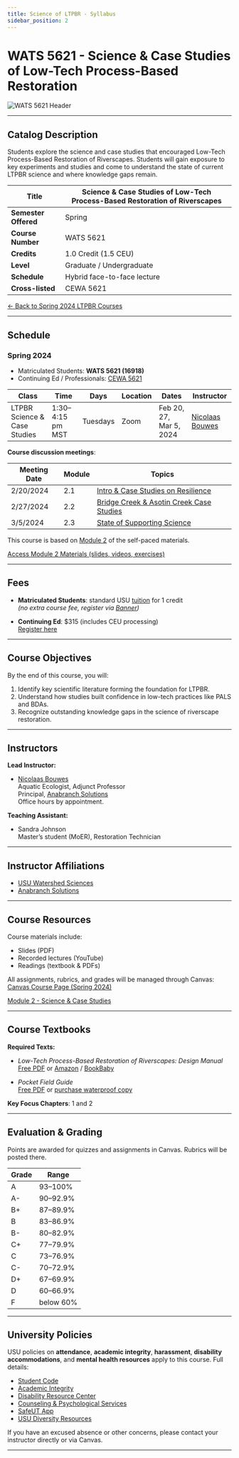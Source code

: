 ```yaml
---
title: Science of LTPBR - Syllabus
sidebar_position: 2
---
```


# WATS 5621 - Science & Case Studies of Low-Tech Process-Based Restoration

![WATS 5621 Header](/img/courses/WATS-5621_header_C.png)

---

## Catalog Description

Students explore the science and case studies that encouraged Low-Tech Process-Based Restoration of Riverscapes. Students will gain exposure to key experiments and studies and come to understand the state of current LTPBR science and where knowledge gaps remain.

| **Title** | Science & Case Studies of Low-Tech Process-Based Restoration of Riverscapes |
|-----------|-----------------------------------------------------------------------------|
| **Semester Offered** | Spring |
| **Course Number** | WATS 5621 |
| **Credits** | 1.0 Credit (1.5 CEU) |
| **Level** | Graduate / Undergraduate |
| **Schedule** | Hybrid face-to-face lecture |
| **Cross-listed** | CEWA 5621 |

[← Back to Spring 2024 LTPBR Courses](/workshops/2024/USU/)

---

## Schedule

### Spring 2024

- Matriculated Students: **WATS 5621 (16918)**
- Continuing Ed / Professionals: [CEWA 5621](https://cpe.usu.edu/search/publicCourseSearchDetails.do?method=load&courseId=1073960)

| Class | Time | Days | Location | Dates | Instructor |
|-------|------|------|----------|-------|------------|
| LTPBR Science & Case Studies | 1:30–4:15 pm MST | Tuesdays | Zoom | Feb 20, 27, Mar 5, 2024 | [Nicolaas Bouwes](/workshops/2020/SGI/#instruction-team) |

**Course discussion meetings**:  

| Meeting Date | Module | Topics |
|--------------|--------|--------|
| 2/20/2024 | 2.1 | [Intro & Case Studies on Resilience](http://lowtechpbr.restoration.usu.edu/workshops/2020/SGI/Modules/module2#e-building-resilience-with-low-tech) |
| 2/27/2024 | 2.2 | [Bridge Creek & Asotin Creek Case Studies](http://lowtechpbr.restoration.usu.edu/workshops/2020/SGI/Modules/module2#c-beaver-dam-analogues-bridge-creek--birch-creek) |
| 3/5/2024 | 2.3 | [State of Supporting Science](http://lowtechpbr.restoration.usu.edu/workshops/2020/SGI/Modules/module2#f-where-science-is-at-ongoing--outstanding-science) |

This course is based on [Module 2](/workshops/2020/SGI/Modules/module2) of the self-paced materials.

[Access Module 2 Materials (slides, videos, exercises)](/workshops/2020/SGI/Modules/module2)

---

## Fees

- **Matriculated Students**: standard USU [tuition](https://www.usu.edu/registrar/registration/payment/) for 1 credit  
  *(no extra course fee, register via [Banner](http://banner.usu.edu))*

- **Continuing Ed**: $315 (includes CEU processing)  
  [Register here](https://cpe.usu.edu/search/publicCourseSearchDetails.do?method=load&courseId=1073960)

---

## Course Objectives

By the end of this course, you will:

1. Identify key scientific literature forming the foundation for LTPBR.
2. Understand how studies built confidence in low-tech practices like PALS and BDAs.
3. Recognize outstanding knowledge gaps in the science of riverscape restoration.

---

## Instructors

**Lead Instructor:**

- [Nicolaas Bouwes](https://www.researchgate.net/profile/Nick_Bouwes)  
  Aquatic Ecologist, Adjunct Professor  
  Principal, [Anabranch Solutions](https://www.anabranchsolutions.com/nick-bouwes.html)  
  Office hours by appointment.

**Teaching Assistant:**

- Sandra Johnson  
  Master’s student (MoER), Restoration Technician

---

## Instructor Affiliations

- [USU Watershed Sciences](https://qcnr.usu.edu/wats/index)  
- [Anabranch Solutions](https://www.anabranchsolutions.com/)

---

## Course Resources

Course materials include:

- Slides (PDF)
- Recorded lectures (YouTube)
- Readings (textbook & PDFs)

All assignments, rubrics, and grades will be managed through Canvas:  
[Canvas Course Page (Spring 2024)](https://usu.instructure.com/courses/753184)

[Module 2 - Science & Case Studies](/workshops/2020/SGI/Modules/module2)

---

## Course Textbooks

**Required Texts:**

- *Low-Tech Process-Based Restoration of Riverscapes: Design Manual*  
  [Free PDF](/manual) or [Amazon](https://www.amazon.com/Low-Tech-Process-Based-Restoration-Riverscapes-Design/dp/1543972993) / [BookBaby](https://store.bookbaby.com/bookshop/book/index.aspx?bookURL=Low-Tech-Process-Based-Restoration-of-Riverscapes)

- *Pocket Field Guide*  
  [Free PDF](/resources/pocket) or [purchase waterproof copy](http://www.anabranchsolutions.com/store/p7/pocketguide.html)

**Key Focus Chapters**: 1 and 2

---

## Evaluation & Grading

Points are awarded for quizzes and assignments in Canvas. Rubrics will be posted there.

| Grade | Range |
|-------|-------|
| A | 93–100% |
| A- | 90–92.9% |
| B+ | 87–89.9% |
| B | 83–86.9% |
| B- | 80–82.9% |
| C+ | 77–79.9% |
| C | 73–76.9% |
| C- | 70–72.9% |
| D+ | 67–69.9% |
| D | 60–66.9% |
| F | below 60% |

---

## University Policies

USU policies on **attendance**, **academic integrity**, **harassment**, **disability accommodations**, and **mental health resources** apply to this course. Full details:  

- [Student Code](https://studentconduct.usu.edu/studentcode/)  
- [Academic Integrity](https://studentconduct.usu.edu/studentcode/article6)  
- [Disability Resource Center](http://www.usu.edu/drc/)  
- [Counseling & Psychological Services](https://counseling.usu.edu/)  
- [SafeUT App](https://healthcare.utah.edu/uni/programs/safe-ut-smartphone-app)  
- [USU Diversity Resources](https://www.usu.edu/provost/diversity)

If you have an excused absence or other concerns, please contact your instructor directly or via Canvas.

---

